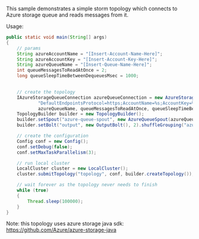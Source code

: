 This sample demonstrates a simple storm topology which connects to Azure storage queue and reads messages from it.

Usage: 

```Java
public static void main(String[] args)
{
	// params
	String azureAccountName = "[Insert-Account-Name-Here]";
	String azureAccountKey = "[Insert-Account-Key-Here]";
	String azureQueueName = "[Insert-Queue-Name-Here]";
	int queueMessagesToReadAtOnce = 2;
	long queueSleepTimeBetweenDequeuesMsec = 1000;

	
	// create the topology
	IAzureStorageQueueConnection azureQueueConnection = new AzureStorageQueueConnection(String.format(
			"DefaultEndpointsProtocol=https;AccountName=%s;AccountKey=%s", azureAccountName, azureAccountKey),
			azureQueueName, queueMessagesToReadAtOnce, queueSleepTimeBetweenDequeuesMsec);
	TopologyBuilder builder = new TopologyBuilder();
	builder.setSpout("azure-queue-spout", new AzureQueueSpout(azureQueueConnection), 1);
	builder.setBolt("output", new OutputBolt(), 2).shuffleGrouping("azure-queue-spout");

	// create the configuration
	Config conf = new Config();
	conf.setDebug(false);
	conf.setMaxTaskParallelism(3);

	// run local cluster
	LocalCluster cluster = new LocalCluster();
	cluster.submitTopology("topology", conf, builder.createTopology());

	// wait forever as the topology never needs to finish
	while (true)
	{
		Thread.sleep(100000);
	}
}
```

Note:
this topology uses azure storage java sdk:
https://github.com/Azure/azure-storage-java
